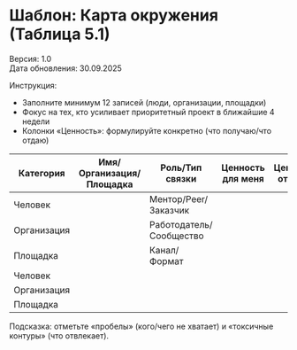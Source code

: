 # Шаблон: Карта окружения (Таблица 5.1)

Версия: 1.0  
Дата обновления: 30.09.2025

Инструкция:
- Заполните минимум 12 записей (люди, организации, площадки)
- Фокус на тех, кто усиливает приоритетный проект в ближайшие 4 недели
- Колонки «Ценность»: формулируйте конкретно (что получаю/что отдаю)

| Категория | Имя/Организация/Площадка | Роль/Тип связки | Ценность для меня | Ценность от меня | Статус | Риск/Комментарий |
|---|---|---|---|---|---|---|
| Человек |  | Ментор/Peer/Заказчик |  |  | активен/неактивен |  |
| Организация |  | Работодатель/Сообщество |  |  | участник/кандидат |  |
| Площадка |  | Канал/Формат |  |  | частота/регламент |  |
| Человек |  |  |  |  |  |  |
| Организация |  |  |  |  |  |  |
| Площадка |  |  |  |  |  |  |

Подсказка: отметьте «пробелы» (кого/чего не хватает) и «токсичные контуры» (что отвлекает).

